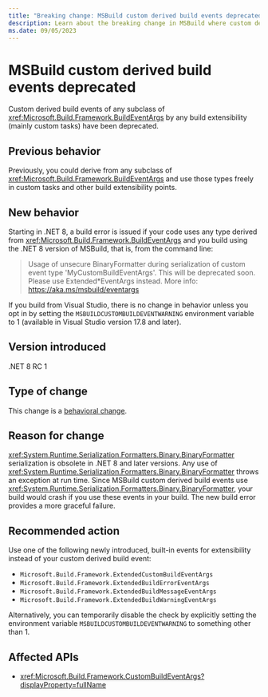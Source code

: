 ```yaml
---
title: "Breaking change: MSBuild custom derived build events deprecated"
description: Learn about the breaking change in MSBuild where custom derived build events have been deprecated.
ms.date: 09/05/2023
---
```

# MSBuild custom derived build events deprecated

Custom derived build events of any subclass of <xref:Microsoft.Build.Framework.BuildEventArgs> by any build extensibility (mainly custom tasks) have been deprecated.

## Previous behavior

Previously, you could derive from any subclass of <xref:Microsoft.Build.Framework.BuildEventArgs> and use those types freely in custom tasks and other build extensibility points.

## New behavior

Starting in .NET 8, a build error is issued if your code uses any type derived from <xref:Microsoft.Build.Framework.BuildEventArgs> and you build using the .NET 8 version of MSBuild, that is, from the command line:

> Usage of unsecure BinaryFormatter during serialization of custom event type 'MyCustomBuildEventArgs'. This will be deprecated soon. Please use Extended*EventArgs instead. More info: https://aka.ms/msbuild/eventargs

If you build from Visual Studio, there is no change in behavior unless you opt in by setting the `MSBUILDCUSTOMBUILDEVENTWARNING` environment variable to 1 (available in Visual Studio version 17.8 and later).

## Version introduced

.NET 8 RC 1

## Type of change

This change is a [behavioral change](../../categories.md#behavioral-change).

## Reason for change

<xref:System.Runtime.Serialization.Formatters.Binary.BinaryFormatter> serialization is obsolete in .NET 8 and later versions. Any use of <xref:System.Runtime.Serialization.Formatters.Binary.BinaryFormatter> throws an exception at run time. Since MSBuild custom derived build events use <xref:System.Runtime.Serialization.Formatters.Binary.BinaryFormatter>, your build would crash if you use these events in your build. The new build error provides a more graceful failure.

## Recommended action

Use one of the following newly introduced, built-in events for extensibility instead of your custom derived build event:

- `Microsoft.Build.Framework.ExtendedCustomBuildEventArgs`
- `Microsoft.Build.Framework.ExtendedBuildErrorEventArgs`
- `Microsoft.Build.Framework.ExtendedBuildMessageEventArgs`
- `Microsoft.Build.Framework.ExtendedBuildWarningEventArgs`

Alternatively, you can temporarily disable the check by explicitly setting the environment variable `MSBUILDCUSTOMBUILDEVENTWARNING` to something other than 1.

## Affected APIs

- <xref:Microsoft.Build.Framework.CustomBuildEventArgs?displayProperty=fullName>
